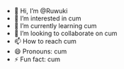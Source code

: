 - 👋 Hi, I’m @Ruwuki
- 👀 I’m interested in cum
- 🌱 I’m currently learning cum
- 💞️ I’m looking to collaborate on cum
- 📫 How to reach cum
- 😄 Pronouns: cum
- ⚡ Fun fact: cum

<!---
Ruwuki/Ruwuki is a ✨ special ✨ repository because its `README.md` (this file) appears on your GitHub profile.
You can click the Preview link to take a look at your changes.
--->
